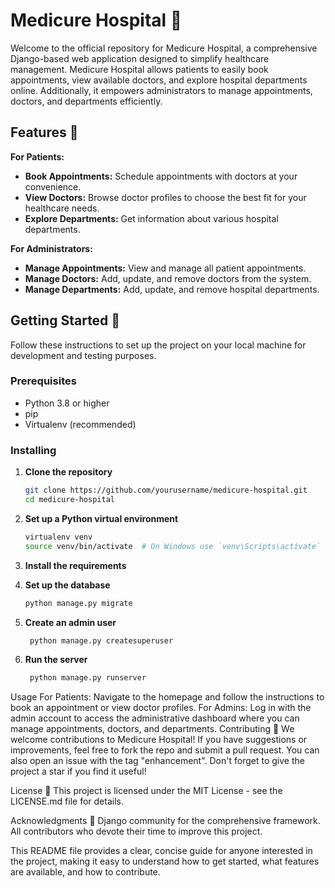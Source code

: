 # Medicure Hospital 🏥

Welcome to the official repository for Medicure Hospital, a comprehensive Django-based web application designed to simplify healthcare management. Medicure Hospital allows patients to easily book appointments, view available doctors, and explore hospital departments online. Additionally, it empowers administrators to manage appointments, doctors, and departments efficiently.

## Features 🌟

**For Patients:**
- **Book Appointments:** Schedule appointments with doctors at your convenience.
- **View Doctors:** Browse doctor profiles to choose the best fit for your healthcare needs.
- **Explore Departments:** Get information about various hospital departments.

**For Administrators:**
- **Manage Appointments:** View and manage all patient appointments.
- **Manage Doctors:** Add, update, and remove doctors from the system.
- **Manage Departments:** Add, update, and remove hospital departments.

## Getting Started 🚀

Follow these instructions to set up the project on your local machine for development and testing purposes.

### Prerequisites

- Python 3.8 or higher
- pip
- Virtualenv (recommended)

### Installing

1. **Clone the repository**

   ```bash
   git clone https://github.com/yourusername/medicure-hospital.git
   cd medicure-hospital

2. **Set up a Python virtual environment**

   ```bash
   virtualenv venv
   source venv/bin/activate  # On Windows use `venv\Scripts\activate`

3. **Install the requirements**

4. **Set up the database**
   ```bash
   python manage.py migrate

5. **Create an admin user**
   
   ```bash
    python manage.py createsuperuser


6. **Run the server**
   
   ```bash
    python manage.py runserver


Usage
For Patients: Navigate to the homepage and follow the instructions to book an appointment or view doctor profiles.
For Admins: Log in with the admin account to access the administrative dashboard where you can manage appointments, doctors, and departments.
Contributing 🤝
We welcome contributions to Medicure Hospital! If you have suggestions or improvements, feel free to fork the repo and submit a pull request. You can also open an issue with the tag "enhancement". Don't forget to give the project a star if you find it useful!

License 📄
This project is licensed under the MIT License - see the LICENSE.md file for details.

Acknowledgments 🙌
Django community for the comprehensive framework.
All contributors who devote their time to improve this project.


This README file provides a clear, concise guide for anyone interested in the project, making it easy to understand how to get started, what features are available, and how to contribute.










 

 

   


